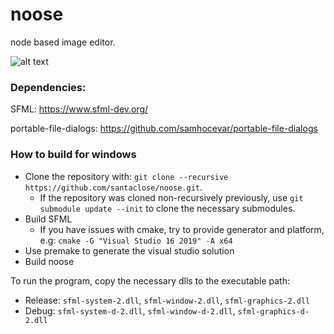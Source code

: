 # noose

node based image editor. 

![alt 
text](https://raw.githubusercontent.com/santaclose/noose/master/demo/demo.png)

### Dependencies:

SFML: https://www.sfml-dev.org/

portable-file-dialogs: https://github.com/samhocevar/portable-file-dialogs

### How to build for windows

- Clone the repository with: `git clone --recursive https://github.com/santaclose/noose.git`.
	+ If the repository was cloned non-recursively previously, use `git submodule update --init` to clone the necessary submodules.
- Build SFML
	+ If you have issues with cmake, try to provide generator and platform, e.g: `cmake -G "Visual Studio 16 2019" -A x64`
- Use premake to generate the visual studio solution
- Build noose

To run the program, copy the necessary dlls to the executable path:

- Release: `sfml-system-2.dll`, `sfml-window-2.dll`, `sfml-graphics-2.dll`
- Debug: `sfml-system-d-2.dll`, `sfml-window-d-2.dll`, `sfml-graphics-d-2.dll`